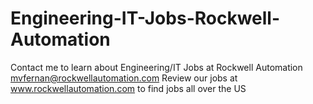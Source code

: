 # Engineering-IT-Jobs-Rockwell-Automation
Contact me to learn about Engineering/IT Jobs at Rockwell Automation mvfernan@rockwellautomation.com
Review our jobs at www.rockwellautomation.com to find jobs all over the US
